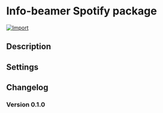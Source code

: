# Info-beamer Spotify package

[![Import](https://cdn.infobeamer.com/s/img/import.png)](https://info-beamer.com/use?url=http://github.com/quintenstar/package-spotify.git)

## Description

## Settings

## Changelog

### Version 0.1.0
